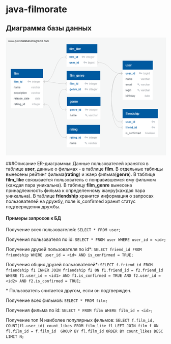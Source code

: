 # java-filmorate
## Диаграмма базы данных
![Database Diagram](/QuickDBD-filmorate.png)

###Описание ER-диаграммы:
Данные пользователей хранятся в таблице **user**, данные о фильмах - в таблице **film**.
В отдельные таблицы вынесены рейтинг фильма(**rating**) и жанр фильма(**genre**).
В таблице **film_like** связывается пользователь с понравившемся ему фильмом (каждая пара уникальна).
В таблицу **film_genre** вынесена принадлежность фильма к определенному жанру(каждая пара уникальна).
В таблице **friendship** хранится информация о запросах пользователей на дружбу, поле is_confirmed хранит статус подтверждения дружбы.

#### Примеры запросов к БД

Получение всех пользователей:
`SELECT * FROM user;`

Получения пользователя по id:
`SELECT * FROM user WHERE user_id = <id>;`

Получение друзей пользователя по id*:
`SELECT friend_id FROM friendship WHERE user_id = <id> AND is_confirmed = TRUE;`

Получения общих друзей пользователей*:
`SELECT f.friend_id FROM friendship f1 INNER JOIN friendship f2 ON f1.friend_id = f2.friend_id 
WHERE f1.user_id = <id1> AND f1.is_confirmed = TRUE AND f2.user_id = <id2> AND f2.is_confirmed = TRUE;`

\* Пользователь считается другом, если он подтвержден.

Получение всех фильмов:
`SELECT * FROM film;`

Получения фильма по id:
`SELECT * FROM film WHERE film_id = <id>;`

Получение топ N наиболее популярных фильмов:
`SELECT f.film_id, COUNT(fl.user_id) count_likes FROM film_like fl LEFT JOIN film f ON fl.film_id = f.film_id 
GROUP BY fl.film_id ORDER BY count_likes DESC LIMIT N;`
